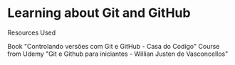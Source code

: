 # Learning about Git and GitHub

Resources Used

Book "Controlando versões com Git e GitHub - Casa do Codigo"
Course from Udemy "Git e Github para iniciantes - Willian Justen de Vasconcellos"